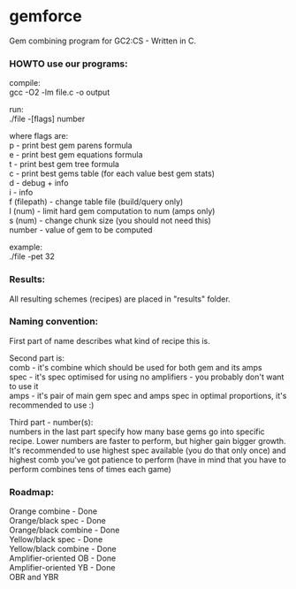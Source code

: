gemforce
========

Gem combining program for GC2:CS - Written in C.


### HOWTO use our programs:

compile:  
  gcc -O2 -lm file.c -o output

run:  
  ./file -[flags] number
  
where flags are:  
  p - print best gem parens formula  
  e - print best gem equations formula  
  t - print best gem tree formula  
  c - print best gems table (for each value best gem stats)   
  d - debug + info  
  i - info  
  f (filepath) - change table file (build/query only)  
  l (num) - limit hard gem computation to num (amps only)  
  s (num) - change chunk size (you should not need this)  
  number - value of gem to be computed
  
example:  
  ./file -pet 32  


### Results:  
All resulting schemes (recipes) are placed in "results" folder.  

### Naming convention:  
  First part of name describes what kind of recipe this is.
  
  Second part is:  
    comb - it's combine which should be used for both gem and its amps  
    spec - it's spec optimised for using no amplifiers - you probably don't want
           to use it  
    amps - it's pair of main gem spec and amps spec in optimal proportions, it's
           recommended to use :)
           
  Third part - number(s):  
    numbers in the last part specify how many base gems go into specific recipe.
    Lower numbers are faster to perform, but higher gain bigger growth. It's
    recommended to use highest spec available (you do that only once) and highest
    comb you've got patience to perform (have in mind that you have to perform
    combines tens of times each game)  


### Roadmap:

Orange combine - Done  
Orange/black spec - Done  
Orange/black combine - Done  
Yellow/black spec - Done  
Yellow/black combine - Done  
Amplifier-oriented OB - Done  
Amplifier-oriented YB - Done  
OBR and YBR
